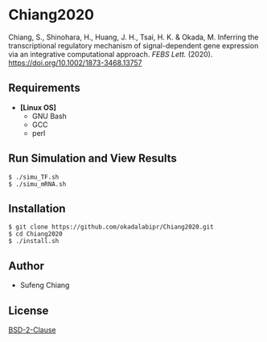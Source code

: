 # Chiang2020

Chiang, S., Shinohara, H., Huang, J. H., Tsai, H. K. & Okada, M. Inferring the transcriptional regulatory mechanism of signal-dependent gene expression via an integrative computational approach. *FEBS Lett.* (2020). https://doi.org/10.1002/1873-3468.13757

## Requirements

- **[Linux OS]**
  - GNU Bash
  - GCC
  - perl

## Run Simulation and View Results

    $ ./simu_TF.sh
    $ ./simu_mRNA.sh

## Installation

    $ git clone https://github.com/okadalabipr/Chiang2020.git
    $ cd Chiang2020
    $ ./install.sh

## Author

- Sufeng Chiang

## License
[BSD-2-Clause](LICENSE)
